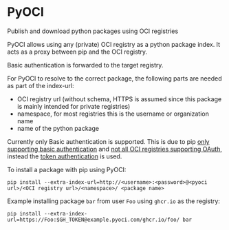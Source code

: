 # PyOCI
Publish and download python packages using OCI registries

PyOCI allows using any (private) OCI registry as a python package index.
It acts as a proxy between pip and the OCI registry.

Basic authentication is forwarded to the target registry.

For PyOCI to resolve to the correct package, the following parts are needed as part of the index-url:
- OCI registry url (without schema, HTTPS is assumed since this package is mainly intended for private registries)
- namespace, for most registries this is the username or organization name
- name of the python package

Currently only Basic authentication is supported.
This is due to pip [only supporting basic authentication](https://pip.pypa.io/en/stable/topics/authentication/#basic-http-authentication)
and [not all OCI registries supporting OAuth](https://distribution.github.io/distribution/spec/auth/oauth/),
instead the [token authentication](https://distribution.github.io/distribution/spec/auth/token/) is used.

To install a package with pip using PyOCI:
```commandline
pip install --extra-index-url=http://<username>:<password>@<pyoci url>/<OCI registry url>/<namespace>/ <package name>
```
Example installing package `bar` from user `Foo` using `ghcr.io` as the registry:
```commandline
pip install --extra-index-url=https://Foo:$GH_TOKEN@example.pyoci.com/ghcr.io/foo/ bar
```
